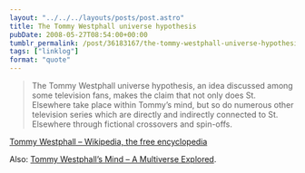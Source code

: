```yaml
---
layout: "../../../layouts/posts/post.astro"
title: The Tommy Westphall universe hypothesis
pubDate: 2008-05-27T08:54:00+00:00
tumblr_permalink: /post/36183167/the-tommy-westphall-universe-hypothesis-an-idea
tags: ["linklog"]
format: "quote"
---
```


> The Tommy Westphall universe hypothesis, an idea discussed among some television fans, makes the claim that not only does St. Elsewhere take place within Tommy&rsquo;s mind, but so do numerous other television series which are directly and indirectly connected to St. Elsewhere through fictional crossovers and spin-offs.

<a href="http://en.wikipedia.org/wiki/Tommy_Westphall">Tommy Westphall &#8211; Wikipedia, the free encyclopedia</a>

Also: <a href="http://home.vicnet.net.au/~kwgow/crossovers.html">Tommy Westphall&rsquo;s Mind &#8211; A Multiverse Explored</a>.
